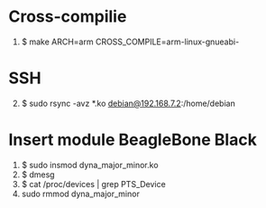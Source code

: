 # Cross-compilie
1. $ make ARCH=arm CROSS_COMPILE=arm-linux-gnueabi-
# SSH
2. $ sudo rsync -avz *.ko debian@192.168.7.2:/home/debian
# Insert module BeagleBone Black
1. $ sudo insmod dyna_major_minor.ko
2. $ dmesg
3. $ cat /proc/devices | grep PTS_Device
4. sudo rmmod dyna_major_minor